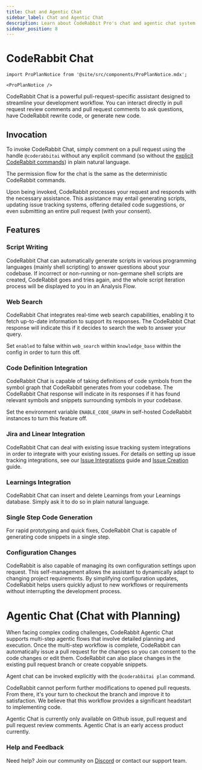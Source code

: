```yaml
---
title: Chat and Agentic Chat
sidebar_label: Chat and Agentic Chat
description: Learn about CodeRabbit Pro's chat and agentic chat system
sidebar_position: 8
---
```


# CodeRabbit Chat

```mdx-code-block
import ProPlanNotice from '@site/src/components/ProPlanNotice.mdx';

<ProPlanNotice />
```

CodeRabbit Chat is a powerful pull-request-specific assistant designed to streamline your development workflow. You can interact directly in pull request review comments and pull request comments to ask questions, have CodeRabbit rewrite code, or generate new code.

## Invocation

To invoke CodeRabbit Chat, simply comment on a pull request using the handle `@coderabbitai` without any explicit command (so without the [explicit CodeRabbit commands](./commands.md)) in plain natural language.

The permission flow for the chat is the same as the deterministic CodeRabbit commands.

Upon being invoked, CodeRabbit processes your request and responds with the necessary assistance. This assistance may entail generating scripts, updating issue tracking systems, offering detailed code suggestions, or even submitting an entire pull request (with your consent).

## Features

### Script Writing

CodeRabbit Chat can automatically generate scripts in various programming languages (mainly shell scripting) to answer questions about your codebase. If incorrect or non-running or non-germane shell scripts are created, CodeRabbit goes and tries again, and the whole script iteration process will be displayed to you in an Analysis Flow.

### Web Search

CodeRabbit Chat integrates real-time web search capabilities, enabling it to fetch up-to-date information to support its responses. The CodeRabbit Chat response will indicate this if it decides to search the web to answer your query.

Set `enabled` to false within `web_search` within `knowledge_base` within the config in order to turn this off.

### Code Definition Integration

CodeRabbit Chat is capable of taking definitions of code symbols from the symbol graph that CodeRabbit generates from your codebase. The CodeRabbit Chat response will indicate in its responses if it has found relevant symbols and snippets surrounding symbols in your codebase.

Set the environment variable `ENABLE_CODE_GRAPH` in self-hosted CodeRabbit instances to turn this feature off.

### Jira and Linear Integration

CodeRabbit Chat can deal with existing issue tracking system integrations in order to integrate with your existing issues. For details on setting up issue tracking integrations, see our [Issue Integrations](../integrations/issue-integrations.md) guide and [Issue Creation](./issue-creation.md) guide.

### Learnings Integration

CodeRabbit Chat can insert and delete Learnings from your Learnings database. Simply ask it to do so in plain natural language.

### Single Step Code Generation

For rapid prototyping and quick fixes, CodeRabbit Chat is capable of generating code snippets in a single step.

### Configuration Changes

CodeRabbit is also capable of managing its own configuration settings upon request. This self-management allows the assistant to dynamically adapt to changing project requirements. By simplifying configuration updates, CodeRabbit helps users quickly adjust to new workflows or requirements without interrupting the development process.

# Agentic Chat (Chat with Planning)

When facing complex coding challenges, CodeRabbit Agentic Chat supports multi-step agentic flows that involve detailed planning and execution. Once the multi-step workflow is complete, CodeRabbit can automatically issue a pull request for the changes so you can consent to the code changes or edit them. CodeRabbit can also place changes in the existing pull request branch or create copyable snippets.

Agent chat can be invoked explicitly with the `@coderabbitai plan` command.

CodeRabbit cannot perform further modifications to opened pull requests. From there, it's your turn to checkout the branch and improve it to satisfaction. We believe that this workflow provides a significant headstart to implementing code.

Agentic Chat is currently only available on Github issue, pull request and pull request review comments. Agentic Chat is an early access product currently.

### Help and Feedback

Need help? Join our community on [Discord](https://discord.gg/coderabbit) or contact our support team.

